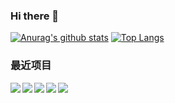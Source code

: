 ### Hi there 👋

<!--
**awamwang/awamwang** is a ✨ _special_ ✨ repository because its `README.md` (this file) appears on your GitHub profile.

Here are some ideas to get you started:

- 🔭 I’m currently working on ...
- 🌱 I’m currently learning ...
- 👯 I’m looking to collaborate on ...
- 🤔 I’m looking for help with ...
- 💬 Ask me about ...
- 📫 How to reach me: ...
- 😄 Pronouns: ...
- ⚡ Fun fact: ...
-->

[![Anurag's github stats](https://github-readme-stats.vercel.app/api?username=awamwang)](https://github.com/anuraghazra/github-readme-stats)
[![Top Langs](https://github-readme-stats.vercel.app/api/top-langs/?username=awamwang)](https://github.com/anuraghazra/github-readme-stats)

### 最近项目

<!-- vue-number-directive -->
<a href="https://github.com/awamwang/vue-number-directive">
  <img align="left" src="https://github-readme-stats.vercel.app/api/pin/?username=awamwang&repo=vue-number-directive" />
</a>

<!-- vue-wangeditor-awesome -->
<a href="https://github.com/awamwang/vue-wangeditor-awesome">
  <img align="left" src="https://github-readme-stats.vercel.app/api/pin/?username=awamwang&repo=vue-wangeditor-awesome" />
</a>

<!-- koa-route-schema -->
<a href="https://github.com/awamwang/koa-route-schema">
  <img align="left" src="https://github-readme-stats.vercel.app/api/pin/?username=awamwang&repo=koa-route-schema" />
</a>

<!-- code-tell-you-javascript -->
<a href="https://github.com/awamwang/code-tell-you-javascript">
  <img align="center" src="https://github-readme-stats.vercel.app/api/pin/?username=awamwang&repo=code-tell-you-javascript" />
</a>

<!-- develop-knowledge-graphic -->
<a href="https://github.com/awamwang/develop-knowledge-graphic">
  <img align="left" src="https://github-readme-stats.vercel.app/api/pin/?username=awamwang&repo=develop-knowledge-graphic" />
</a>

<!-- vue-number-directive 
<a href="https://github.com/awamwang/create-js-module">
  <img align="left" src="https://github-readme-stats.vercel.app/api/pin/?username=awamwang&repo=create-js-module" />
</a>
-->

